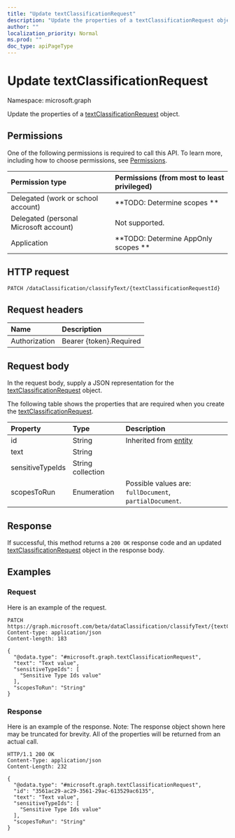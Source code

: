 ```yaml
---
title: "Update textClassificationRequest"
description: "Update the properties of a textClassificationRequest object."
author: ""
localization_priority: Normal
ms.prod: ""
doc_type: apiPageType
---
```


# Update textClassificationRequest

Namespace: microsoft.graph

Update the properties of a [textClassificationRequest](../resources/textclassificationrequest.md) object.

## Permissions
One of the following permissions is required to call this API. To learn more, including how to choose permissions, see [Permissions](/concepts/permissions-reference.md).

|Permission type|Permissions (from most to least privileged)|
|:---|:---|
|Delegated (work or school account)|**TODO: Determine scopes **|
|Delegated (personal Microsoft account)|Not supported.|
|Application|**TODO: Determine AppOnly scopes **|

## HTTP request
<!-- {
  "blockType": "ignored"
}
-->
``` http
PATCH /dataClassification/classifyText/{textClassificationRequestId}
```

## Request headers
|Name|Description|
|:---|:---|
|Authorization|Bearer {token}.Required|

## Request body
In the request body, supply a JSON representation for the [textClassificationRequest](../resources/textclassificationrequest.md) object.

The following table shows the properties that are required when you create the [textClassificationRequest](../resources/textclassificationrequest.md).

|Property|Type|Description|
|:---|:---|:---|
|id|String| Inherited from [entity](../resources/entity.md)|
|text|String||
|sensitiveTypeIds|String collection||
|scopesToRun|Enumeration| Possible values are: `fullDocument`, `partialDocument`.|



## Response
If successful, this method returns a `200 OK` response code and an updated [textClassificationRequest](../resources/textclassificationrequest.md) object in the response body.

## Examples

### Request
Here is an example of the request.
<!-- {
  "blockType": "request",
  "name": "update_textclassificationrequest"
}
-->
``` http
PATCH https://graph.microsoft.com/beta/dataClassification/classifyText/{textClassificationRequestId}
Content-type: application/json
Content-length: 183

{
  "@odata.type": "#microsoft.graph.textClassificationRequest",
  "text": "Text value",
  "sensitiveTypeIds": [
    "Sensitive Type Ids value"
  ],
  "scopesToRun": "String"
}
```

### Response
Here is an example of the response. Note: The response object shown here may be truncated for brevity. All of the properties will be returned from an actual call.
<!-- {
  "blockType": "response",
  "truncated": true
}
-->
``` http
HTTP/1.1 200 OK
Content-Type: application/json
Content-Length: 232

{
  "@odata.type": "#microsoft.graph.textClassificationRequest",
  "id": "3561ac29-ac29-3561-29ac-613529ac6135",
  "text": "Text value",
  "sensitiveTypeIds": [
    "Sensitive Type Ids value"
  ],
  "scopesToRun": "String"
}
```

